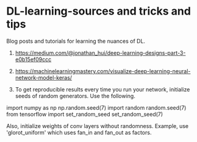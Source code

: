 # DL-learning-sources and tricks and tips

Blog posts and tutorials for learning the nuances of DL.

1. https://medium.com/@jonathan_hui/deep-learning-designs-part-3-e0b15ef09ccc 

2. https://machinelearningmastery.com/visualize-deep-learning-neural-network-model-keras/ 

3. To get reproducible results every time you run your network, initialize seeds of random generators. Use the following.

import numpy as np
np.random.seed(7)
import random
random.seed(7)
from tensorflow import set_random_seed
set_random_seed(7)

Also, initialize weights of conv layers without randomness. Example, use 'glorot_uniform' which uses fan_in and fan_out as factors. 

